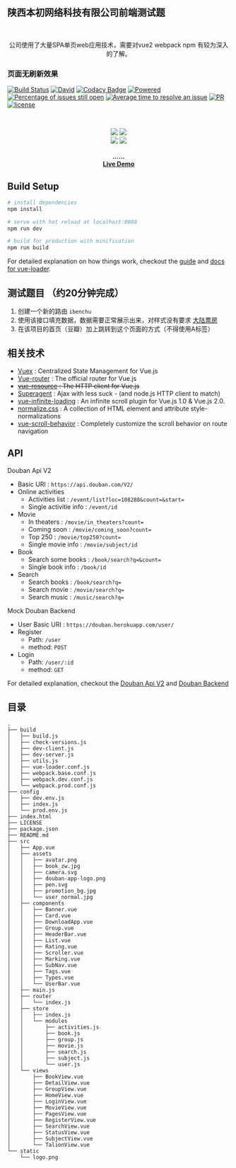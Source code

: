 
## 陕西本初网络科技有限公司前端测试题

<br>

<p align="center">
公司使用了大量SPA单页web应用技术，需要对vue2 webpack  npm 有较为深入的了解。
</p>

### 页面无刷新效果

<p align="center">

[![Build Status](https://travis-ci.org/jeneser/douban.svg?branch=master)](https://travis-ci.org/jeneser/douban) [![David](https://img.shields.io/david/expressjs/express.svg?style=flat-square)](https://github.com/jeneser/douban) [![Codacy Badge](https://api.codacy.com/project/badge/Grade/aa2dd7f4191546258edf6e55464d1962)](https://www.codacy.com/app/jeneser/douban?utm_source=github.com&amp;utm_medium=referral&amp;utm_content=jeneser/douban&amp;utm_campaign=Badge_Grade) [![Powered](https://img.shields.io/badge/Powered%20by-vue2%2B-brightgreen.svg)](https://github.com/vuejs/vue) [![Percentage of issues still open](http://isitmaintained.com/badge/open/jeneser/douban.svg)](http://isitmaintained.com/project/jeneser/douban "Percentage of issues still open") [![Average time to resolve an issue](http://isitmaintained.com/badge/resolution/jeneser/douban.svg)](http://isitmaintained.com/project/jeneser/douban "Average time to resolve an issue") [![PR](https://img.shields.io/badge/PR-welcome-brightgreen.svg)](https://github.com/jeneser/douban/pulls) [![license](https://img.shields.io/badge/license-MIT-brightgreen.svg)](https://github.com/jeneser/douban/blob/master/LICENSE)

</p>
<br>

<p align="center">
    <img src="https://raw.githubusercontent.com/jeneser/jeneser.github.io/master/assets/images/douban/douban_home.gif" >
    <img src="https://raw.githubusercontent.com/jeneser/jeneser.github.io/master/assets/images/douban/douban_movie.gif" >
    <br>
     <img src="https://raw.githubusercontent.com/jeneser/jeneser.github.io/master/assets/images/douban/douban_login.gif" >
    <img src="https://raw.githubusercontent.com/jeneser/jeneser.github.io/master/assets/images/douban/douban_search.gif" >
    <br><br>
    <strong>......</strong>
    <br>
	 <strong><a href="https://jeneser.github.io/douban/">Live Demo</a></strong>
</p>


## Build Setup

``` bash
# install dependencies
npm install

# serve with hot reload at localhost:8080
npm run dev

# build for production with minification
npm run build

```

For detailed explanation on how things work, checkout the [guide](http://vuejs-templates.github.io/webpack/) and [docs for vue-loader](http://vuejs.github.io/vue-loader).

## 测试题目 （约20分钟完成）

1. 创建一个新的路由 `ibenchu`
2. 使用该接口填充数据，数据需要正常展示出来，对样式没有要求 [大陆票房](https://apicloud.mob.com/boxoffice/day/query?key=1eae6b9688738&area=CN)
3. 在该项目的首页（豆瓣）加上跳转到这个页面的方式（不得使用A标签）



## 相关技术

- [Vuex](https://vuex.vuejs.org) : Centralized State Management for Vue.js
- [Vue-router](http://router.vuejs.org/) : The official router for Vue.js
- ~~[vue-resource](https://github.com/pagekit/vue-resource) : The HTTP client for Vue.js~~
- [Superagent](https://github.com/visionmedia/superagent) : Ajax with less suck - (and node.js HTTP client to match)
- [vue-infinite-loading](https://github.com/PeachScript/vue-infinite-loading) : An infinite scroll plugin for Vue.js 1.0 & Vue.js 2.0.
- [normalize.css](https://github.com/necolas/normalize.css) :  A collection of HTML element and attribute style-normalizations
- [vue-scroll-behavior](https://www.npmjs.com/package/vue-scroll-behavior) :  Completely customize the scroll behavior on route navigation

## API

Douban Api V2
- Basic URI : `https://api.douban.com/V2/`
- Online activities
  - Activities list : `/event/list?loc=108288&count=&start=`
  - Single activitie info : `/event/id`
- Movie
  - In theaters : `/movie/in_theaters?count=`
  - Coming soon : `/movie/coming_soon?count=`
  - Top 250 : `/movie/top250?count=`
  - Single movie info : `/movie/subject/id`
- Book
  - Search some books : `/book/search?q=&count=`
  - Single book info : `/book/id`
- Search
  - Search books : `/book/search?q=`
  - Search movie : `/movie/search?q=`
  - Search music : `/music/search?q=`

Mock Douban Backend
- User Basic URI : `https://douban.herokuapp.com/user/`
- Register
  - Path: `/user`
  - method: `POST`
- Login
  - Path: `/user/:id`
  - method: `GET`

For detailed explanation, checkout the [Douban Api V2](https://developers.douban.com/wiki/?title=api_v2) and [Douban Backend](https://github.com/jeneser/douban-backend)

## 目录
```
.
├── build
│   ├── build.js
│   ├── check-versions.js
│   ├── dev-client.js
│   ├── dev-server.js
│   ├── utils.js
│   ├── vue-loader.conf.js
│   ├── webpack.base.conf.js
│   ├── webpack.dev.conf.js
│   └── webpack.prod.conf.js
├── config
│   ├── dev.env.js
│   ├── index.js
│   └── prod.env.js
├── index.html
├── LICENSE
├── package.json
├── README.md
├── src
│   ├── App.vue
│   ├── assets
│   │   ├── avatar.png
│   │   ├── book_zw.jpg
│   │   ├── camera.svg
│   │   ├── douban-app-logo.png
│   │   ├── pen.svg
│   │   ├── promotion_bg.jpg
│   │   └── user_normal.jpg
│   ├── components
│   │   ├── Banner.vue
│   │   ├── Card.vue
│   │   ├── DownloadApp.vue
│   │   ├── Group.vue
│   │   ├── HeaderBar.vue
│   │   ├── List.vue
│   │   ├── Rating.vue
│   │   ├── Scroller.vue
│   │   ├── Marking.vue
│   │   ├── SubNav.vue
│   │   ├── Tags.vue
│   │   ├── Types.vue
│   │   └── UserBar.vue
│   ├── main.js
│   ├── router
│   │   └── index.js
│   ├── store
│   │   ├── index.js
│   │   └── modules
│   │       ├── activities.js
│   │       ├── book.js
│   │       ├── group.js
│   │       ├── movie.js
│   │       ├── search.js
│   │       ├── subject.js
│   │       └── user.js
│   └── views
│       ├── BookView.vue
│       ├── DetailView.vue
│       ├── GroupView.vue
│       ├── HomeView.vue
│       ├── LoginView.vue
│       ├── MovieView.vue
│       ├── PagesView.vue
│       ├── RegisterView.vue
│       ├── SearchView.vue
│       ├── StatusView.vue
│       ├── SubjectView.vue
│       └── TalionView.vue
└── static
    └── logo.png
```

